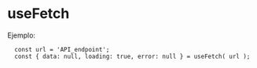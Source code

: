 # useFetch

Ejemplo:
```
  const url = 'API_endpoint';
  const { data: null, loading: true, error: null } = useFetch( url );
```